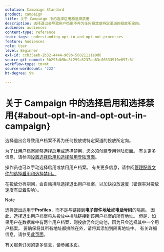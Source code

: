 ```yaml
---
solution: Campaign Standard
product: campaign
title: 关于 Campaign 中的选择启用和选择禁用
description: 选择退出会导致用户档案不再为任何投放或特定渠道的投放所定向。
audience: audiences
content-type: reference
topic-tags: understanding-opt-in-and-opt-out-processes
feature: Audiences
role: User
level: Beginner
exl-id: ccb35aeb-2b32-4444-969b-50021111a0d6
source-git-commit: 6b293db5bc8f299a3237aa83c003339f0e697c6f
workflow-type: tm+mt
source-wordcount: '222'
ht-degree: 9%

---
```


# 关于 Campaign 中的选择启用和选择禁用{#about-opt-in-and-opt-out-in-campaign}

选择退出会导致用户档案不再为任何投放或特定渠道的投放所定向。

为了让用户档案能够选择启用或选择禁用，您必须创建专用登陆页面。 有关更多信息，请参阅[设置选择启用和选择禁用登陆页面](../../audiences/using/managing-opt-in-and-opt-out-in-campaign.md#setting-up-opt-in-and-opt-out-landing-pages)。

操作员也可以手动选择启用或禁用用户档案。 有关更多信息，请参阅[管理配置文件的选择启用和选择禁用。](../../audiences/using/managing-opt-in-and-opt-out-in-campaign.md#managing-opt-in-and-opt-out-from-a-profile)

在投放分析期间，会自动排除选择退出用户档案，以加快投放速度（错误率对投放速度有显着影响）。

>[!NOTE]
>
>选择退出适用于&#x200B;**Profiles**，而不是与链接到&#x200B;**电子邮件地址**&#x200B;或&#x200B;**电话号码**&#x200B;的隔离。 因此，选择退出用户档案将从投放中排除链接到该用户档案的所有地址。 但是，如果用户在数据库中有两个用户档案，则投放仍会定向他，因为只会选择其中一个用户档案。 要确保将其所有地址都排除在外，请将其添加到隔离地址中。 有关详细信息，请参见[此页面](../../sending/using/understanding-quarantine-management.md#identifying-quarantined-addresses-for-the-entire-platform)。

有关服务订阅的更多信息，请参阅[本页](../../audiences/using/about-subscriptions.md)。
